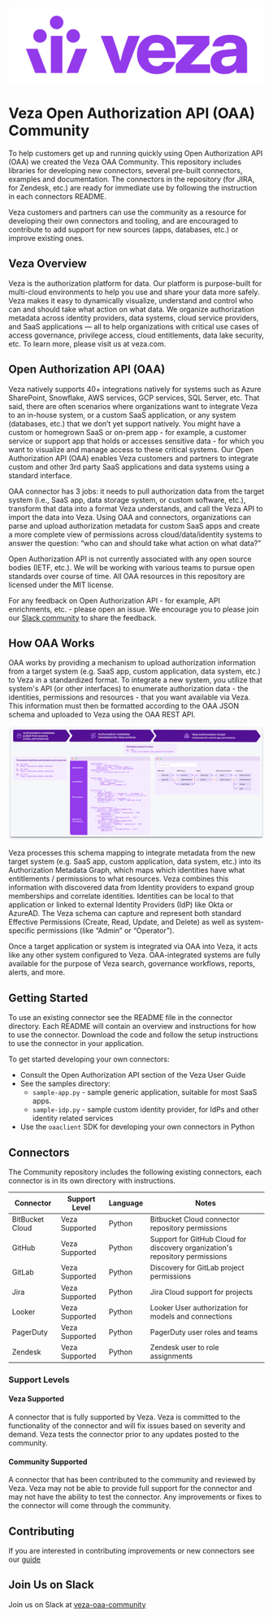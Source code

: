 ![Veza Logo](images/Veza_Lockup_Amethyst.png)
# Veza Open Authorization API (OAA) Community

To help customers get up and running quickly using Open Authorization API (OAA) we created the Veza OAA Community. This
repository includes libraries for developing new connectors, several pre-built connectors, examples and documentation.
The connectors in the repository (for JIRA, for Zendesk, etc.) are ready for immediate use by following the
instruction in each connectors README.

Veza customers and partners can use the community as a resource for developing their own connectors and tooling, and are
encouraged to contribute to add support for new sources (apps, databases, etc.) or improve existing ones.

## Veza Overview
Veza is the authorization platform for data. Our platform is purpose-built for multi-cloud
environments to help you use and share your data more safely. Veza makes it easy to dynamically visualize, understand
and control who can and should take what action on what data. We organize authorization metadata across identity
providers, data systems, cloud service providers, and SaaS applications — all to help organizations with critical
use cases of access governance, privilege access, cloud entitlements, data lake security, etc.
To learn more, please visit us at veza.com.

## Open Authorization API (OAA)

Veza natively supports 40+ integrations natively for systems such as Azure SharePoint, Snowflake, AWS services,
GCP services, SQL Server, etc. That said, there are often scenarios where organizations want to integrate Veza
to an in-house system, or a custom SaaS application, or any system (databases, etc.) that we don’t yet support
natively. You might have a custom or homegrown SaaS or on-prem app - for example, a customer service or support
app that holds or accesses sensitive data - for which you want to visualize and manage access to these critical
systems. Our Open Authorization API (OAA) enables Veza customers and partners to integrate custom and other
3rd party SaaS applications and data systems using a standard interface.

OAA connector has 3 jobs: it needs to pull authorization data from the target system (i.e., SaaS app, data
storage system, or custom software, etc.), transform that data into a format Veza understands, and call the
Veza API to import the data into Veza. Using OAA and connectors, organizations can parse and upload authorization
metadata for custom SaaS apps and create a more complete view of permissions across cloud/data/identity systems to
answer the question: “who can and should take what action on what data?”

Open Authorization API is not currently associated with any open source bodies (IETF, etc.). We will be working with 
various teams to pursue open standards over course of time. All OAA resources in this repository are licensed under
the MIT license.

For any feedback on Open Authorization API - for example, API enrichments, etc. - please open an issue. We encourage you 
to please join our [Slack community](https://join.slack.com/t/veza-world/shared_invite/zt-17d9quyiq-20JMp0ikZ0pVNz_e5W5j7Q) to share the feedback.

## How OAA Works
OAA works by providing a mechanism to upload authorization information from a target system (e.g. SaaS app,
custom application, data system, etc.) to Veza in a standardized format. To integrate a new system, you utilize
that system's API (or other interfaces) to enumerate authorization data - the identities, permissions and
resources - that you want available via Veza. This information must then be formatted according to the OAA JSON
schema and uploaded to Veza using the OAA REST API.

![Flow Diagram](images/flow.png)

Veza processes this schema mapping to integrate metadata from the new target system (e.g. SaaS app,
custom application, data system, etc.) into its Authorization Metadata Graph, which maps which identities
have what entitlements / permissions to what resources. Veza combines this information with discovered data from
Identity providers to expand group memberships and correlate identities. Identities can be local to
that application or linked to external Identity Providers (IdP) like Okta or AzureAD. The Veza schema can capture and
represent both standard Effective Permissions (Create, Read, Update, and Delete) as well as system-specific permissions
(like “Admin” or “Operator”).

Once a target application or system is integrated via OAA into Veza, it acts like any other system configured to Veza.
OAA-integrated systems are fully available for the purpose of Veza search, governance workflows, reports, alerts, and more.

## Getting Started

To use an existing connector see the README file in the connector directory. Each README will contain an
overview and instructions for how to use the connector. Download the code and follow the setup instructions to use the
connector in your application.

To get started developing your own connectors:
* Consult the Open Authorization API section of the Veza User Guide
* See the samples directory:
  * `sample-app.py` - sample generic application, suitable for most SaaS apps.
  * `sample-idp.py` - sample custom identity provider, for IdPs and other identity related services
* Use the `oaaclient` SDK for developing your own connectors in Python

## Connectors

The Community repository includes the following existing connectors, each connector is in its own directory with
instructions.

Connector       | Support Level  | Language | Notes
----------------|----------------|----------|-----------------------------------------------------------------------------
BitBucket Cloud | Veza Supported | Python   | Bitbucket Cloud connector repository permissions
GitHub          | Veza Supported | Python   | Support for GitHub Cloud for discovery organization's repository permissions
GitLab          | Veza Supported | Python   | Discovery for GitLab project permissions
Jira            | Veza Supported | Python   | Jira Cloud support for projects
Looker          | Veza Supported | Python   | Looker User authorization for models and connections
PagerDuty       | Veza Supported | Python   | PagerDuty user roles and teams
Zendesk         | Veza Supported | Python   | Zendesk user to role assignments

### Support Levels
#### Veza Supported
A connector that is fully supported by Veza. Veza is committed to the functionality of the connector and will fix
issues based on severity and demand. Veza tests the connector prior to any updates posted to the community.

#### Community Supported
A connector that has been contributed to the community and reviewed by Veza. Veza may not be able to provide full
support for the connector and may not have the ability to test the connector. Any improvements or fixes to the
connector will come through the community.

## Contributing
If you are interested in contributing improvements or new connectors see our [guide](docs/CONTRIBUTING.md)

## Join Us on Slack
Join us on Slack at [veza-oaa-community](https://join.slack.com/t/veza-world/shared_invite/zt-17d9quyiq-20JMp0ikZ0pVNz_e5W5j7Q)
